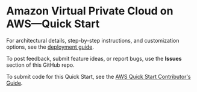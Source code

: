 # Amazon Virtual Private Cloud on AWS—Quick Start

For architectural details, step-by-step instructions, and customization options, see the [deployment guide](https://fwd.aws/9VdxN?).

To post feedback, submit feature ideas, or report bugs, use the **Issues** section of this GitHub repo.

To submit code for this Quick Start, see the [AWS Quick Start Contributor's Guide](https://aws-quickstart.github.io/).